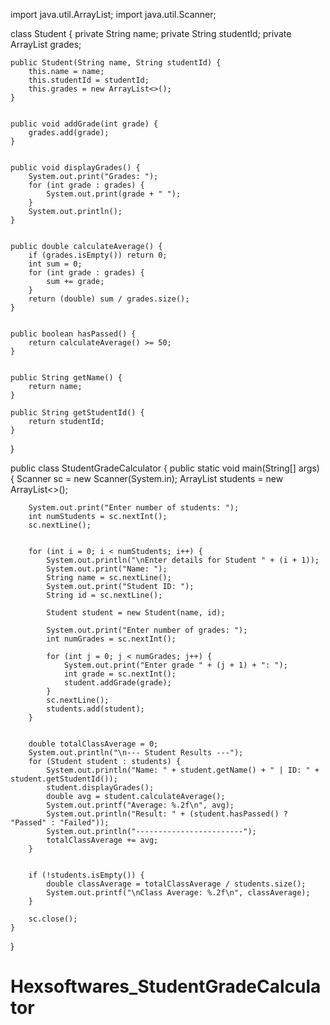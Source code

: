 import java.util.ArrayList;
import java.util.Scanner;

class Student {
    private String name;
    private String studentId;
    private ArrayList<Integer> grades;

    
    public Student(String name, String studentId) {
        this.name = name;
        this.studentId = studentId;
        this.grades = new ArrayList<>();
    }

   
    public void addGrade(int grade) {
        grades.add(grade);
    }

    
    public void displayGrades() {
        System.out.print("Grades: ");
        for (int grade : grades) {
            System.out.print(grade + " ");
        }
        System.out.println();
    }

   
    public double calculateAverage() {
        if (grades.isEmpty()) return 0;
        int sum = 0;
        for (int grade : grades) {
            sum += grade;
        }
        return (double) sum / grades.size();
    }

    
    public boolean hasPassed() {
        return calculateAverage() >= 50;
    }

    
    public String getName() {
        return name;
    }

    public String getStudentId() {
        return studentId;
    }
}

public class StudentGradeCalculator {
    public static void main(String[] args) {
        Scanner sc = new Scanner(System.in);
        ArrayList<Student> students = new ArrayList<>();

        System.out.print("Enter number of students: ");
        int numStudents = sc.nextInt();
        sc.nextLine(); 

        
        for (int i = 0; i < numStudents; i++) {
            System.out.println("\nEnter details for Student " + (i + 1));
            System.out.print("Name: ");
            String name = sc.nextLine();
            System.out.print("Student ID: ");
            String id = sc.nextLine();

            Student student = new Student(name, id);

            System.out.print("Enter number of grades: ");
            int numGrades = sc.nextInt();

            for (int j = 0; j < numGrades; j++) {
                System.out.print("Enter grade " + (j + 1) + ": ");
                int grade = sc.nextInt();
                student.addGrade(grade);
            }
            sc.nextLine(); 
            students.add(student);
        }

     
        double totalClassAverage = 0;
        System.out.println("\n--- Student Results ---");
        for (Student student : students) {
            System.out.println("Name: " + student.getName() + " | ID: " + student.getStudentId());
            student.displayGrades();
            double avg = student.calculateAverage();
            System.out.printf("Average: %.2f\n", avg);
            System.out.println("Result: " + (student.hasPassed() ? "Passed" : "Failed"));
            System.out.println("------------------------");
            totalClassAverage += avg;
        }

       
        if (!students.isEmpty()) {
            double classAverage = totalClassAverage / students.size();
            System.out.printf("\nClass Average: %.2f\n", classAverage);
        }

        sc.close();
    }
}
# Hexsoftwares_StudentGradeCalculator
